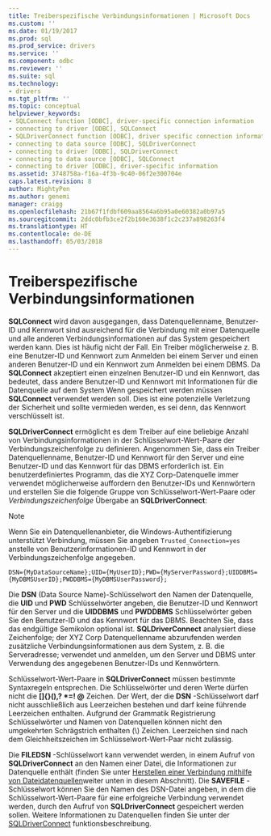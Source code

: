 ```yaml
---
title: Treiberspezifische Verbindungsinformationen | Microsoft Docs
ms.custom: ''
ms.date: 01/19/2017
ms.prod: sql
ms.prod_service: drivers
ms.service: ''
ms.component: odbc
ms.reviewer: ''
ms.suite: sql
ms.technology:
- drivers
ms.tgt_pltfrm: ''
ms.topic: conceptual
helpviewer_keywords:
- SQLConnect function [ODBC], driver-specific connection information
- connecting to driver [ODBC], SQLConnect
- SQLDriverConnect function [ODBC], driver specific connection information
- connecting to data source [ODBC], SQLDriverConnect
- connecting to driver [ODBC], SQLDriverConnect
- connecting to data source [ODBC], SQLConnect
- connecting to driver [ODBC], driver-specific information
ms.assetid: 3748758a-f16a-4f3b-9c40-06f2e300704e
caps.latest.revision: 8
author: MightyPen
ms.author: genemi
manager: craigg
ms.openlocfilehash: 21b67f1fdbf609aa8564a6b95a0e60382a0b97a5
ms.sourcegitcommit: 2ddc0bfb3ce2f2b160e3638f1c2c237a898263f4
ms.translationtype: HT
ms.contentlocale: de-DE
ms.lasthandoff: 05/03/2018
---
```

# <a name="driver-specific-connection-information"></a>Treiberspezifische Verbindungsinformationen
**SQLConnect** wird davon ausgegangen, dass Datenquellenname, Benutzer-ID und Kennwort sind ausreichend für die Verbindung mit einer Datenquelle und alle anderen Verbindungsinformationen auf das System gespeichert werden kann. Dies ist häufig nicht der Fall. Ein Treiber möglicherweise z. B. eine Benutzer-ID und Kennwort zum Anmelden bei einem Server und einen anderen Benutzer-ID und ein Kennwort zum Anmelden bei einem DBMS. Da **SQLConnect** akzeptiert einen einzelnen Benutzer-ID und ein Kennwort, das bedeutet, dass andere Benutzer-ID und Kennwort mit Informationen für die Datenquelle auf dem System Wenn gespeichert werden müssen **SQLConnect** verwendet werden soll. Dies ist eine potenzielle Verletzung der Sicherheit und sollte vermieden werden, es sei denn, das Kennwort verschlüsselt ist.  
  
 **SQLDriverConnect** ermöglicht es dem Treiber auf eine beliebige Anzahl von Verbindungsinformationen in der Schlüsselwort-Wert-Paare der Verbindungszeichenfolge zu definieren. Angenommen Sie, dass ein Treiber Datenquellenname, Benutzer-ID und Kennwort für den Server und eine Benutzer-ID und das Kennwort für das DBMS erforderlich ist. Ein benutzerdefiniertes Programm, das die XYZ Corp-Datenquelle immer verwendet möglicherweise auffordern den Benutzer-IDs und Kennwörtern und erstellen Sie die folgende Gruppe von Schlüsselwort-Wert-Paare oder *Verbindungszeichenfolge* Übergabe an **SQLDriverConnect**:  
  
> [!NOTE]  
>  Wenn Sie ein Datenquellenanbieter, die Windows-Authentifizierung unterstützt Verbindung, müssen Sie angeben `Trusted_Connection=yes` anstelle von Benutzerinformationen-ID und Kennwort in der Verbindungszeichenfolge angegeben.  
  
```  
DSN={MyDataSourceName};UID={MyUserID};PWD={MyServerPassword};UIDDBMS={MyDBMSUserID};PWDDBMS={MyDBMSUserPassword};  
```  
  
 Die **DSN** (Data Source Name)-Schlüsselwort den Namen der Datenquelle, die **UID** und **PWD** Schlüsselwörter angeben, die Benutzer-ID und Kennwort für den Server und die **UIDDBMS**  und **PWDDBMS** Schlüsselwörter geben Sie den Benutzer-ID und das Kennwort für das DBMS. Beachten Sie, dass das endgültige Semikolon optional ist. **SQLDriverConnect** analysiert diese Zeichenfolge; der XYZ Corp Datenquellenname abzurufenden werden zusätzliche Verbindungsinformationen aus dem System, z. B. die Serveradresse; verwendet und anmelden, um den Server und DBMS unter Verwendung des angegebenen Benutzer-IDs und Kennwörtern.  
  
 Schlüsselwort-Wert-Paare in **SQLDriverConnect** müssen bestimmte Syntaxregeln entsprechen. Die Schlüsselwörter und deren Werte dürfen nicht die **[]{}(),? \*=! @** Zeichen. Der Wert, der die **DSN** -Schlüsselwort darf nicht ausschließlich aus Leerzeichen bestehen und darf keine führende Leerzeichen enthalten. Aufgrund der Grammatik Registrierung Schlüsselwörter und Namen von Datenquellen können nicht den umgekehrten Schrägstrich enthalten (\\) Zeichen. Leerzeichen sind nach dem Gleichheitszeichen im Schlüsselwort-Wert-Paar nicht zulässig.  
  
 Die **FILEDSN** -Schlüsselwort kann verwendet werden, in einem Aufruf von **SQLDriverConnect** an den Namen einer Datei, die Informationen zur Datenquelle enthält (finden Sie unter [Herstellen einer Verbindung mithilfe von Dateidatenquellen](../../../odbc/reference/develop-app/connecting-using-file-data-sources.md)weiter unten in diesem Abschnitt). Die **SAVEFILE** -Schlüsselwort können Sie den Namen des DSN-Datei angeben, in dem die Schlüsselwort-Wert-Paare für eine erfolgreiche Verbindung verwendet werden, durch den Aufruf von **SQLDriverConnect** gespeichert werden sollen. Weitere Informationen zu Datenquellen finden Sie unter der [SQLDriverConnect](../../../odbc/reference/syntax/sqldriverconnect-function.md) funktionsbeschreibung.
